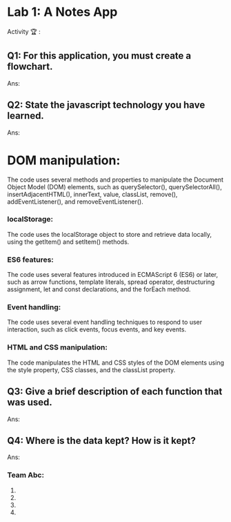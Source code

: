 # Lab 1: A Notes App

Activity 🏆 :
## Q1: For this application, you must create a flowchart.
Ans:

## Q2: State the javascript technology you have learned.
Ans: 
# DOM manipulation: 
The code uses several methods and properties to manipulate the Document Object Model (DOM) elements, such as querySelector(), querySelectorAll(), insertAdjacentHTML(), innerText, value, classList, remove(), addEventListener(), and removeEventListener().

### localStorage: 
The code uses the localStorage object to store and retrieve data locally, using the getItem() and setItem() methods.

### ES6 features: 
The code uses several features introduced in ECMAScript 6 (ES6) or later, such as arrow functions, template literals, spread operator, destructuring assignment, let and const declarations, and the forEach method.

### Event handling: 
The code uses several event handling techniques to respond to user interaction, such as click events, focus events, and key events.

### HTML and CSS manipulation: 
The code manipulates the HTML and CSS styles of the DOM elements using the style property, CSS classes, and the classList property.

## Q3: Give a brief description of each function that was used.
Ans:

## Q4: Where is the data kept? How is it kept?
Ans:


### Team Abc:
1.
2.
3.
4.
